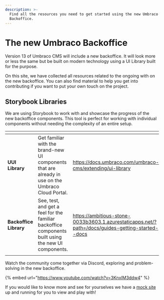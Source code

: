 ```yaml
---
description: >-
  Find all the resources you need to get started using the new Umbraco CMS
  Backoffice.
---
```


# The new Umbraco Backoffice

Version 13 of Umbraco CMS will include a new backoffice. It will look more or less the same but be built on modern technology using a UI Library built for the purpose.

On this site, we have collected all resources related to the ongoing with on the new backoffice. You can also find material to help you get into contributing if you want to put your own touch on the project.

## Storybook Libraries

We are using Storybook to work with and showcase the progress of the new backoffice components. This tool is perfect for working with individual components without needing the complexity of an entire setup.

<table data-card-size="large" data-view="cards"><thead><tr><th></th><th></th><th data-hidden data-card-target data-type="content-ref"></th><th data-hidden data-card-cover data-type="files"></th></tr></thead><tbody><tr><td><strong>UUI Library</strong></td><td>Get familiar with the brand-new UI components that are already in use on the Umbraco Cloud Portal.</td><td><a href="https://docs.umbraco.com/umbraco-cms/extending/ui-library">https://docs.umbraco.com/umbraco-cms/extending/ui-library</a></td><td><a href=".gitbook/assets/UUI.jpg">UUI.jpg</a></td></tr><tr><td><strong>Backoffice Library</strong></td><td>See, test, and get a feel for the familiar backoffice components built using the new UI components.</td><td><a href="https://ambitious-stone-0033b3603.1.azurestaticapps.net/?path=/docs/guides-getting-started--docs">https://ambitious-stone-0033b3603.1.azurestaticapps.net/?path=/docs/guides-getting-started--docs</a></td><td><a href=".gitbook/assets/backoffice.png">backoffice.png</a></td></tr><tr><td></td><td></td><td></td><td></td></tr></tbody></table>

Watch the community come together via Discord, exploring and problem-solving in the new backoffice.

{% embed url="https://www.youtube.com/watch?v=3KnxIM3ddw4" %}

If you would like to know more and see for yourselves we have a [mock site](https://ashy-bay-09f36a803.1.azurestaticapps.net/section/content/dashboard/welcome) up and running for you to view and play with!
